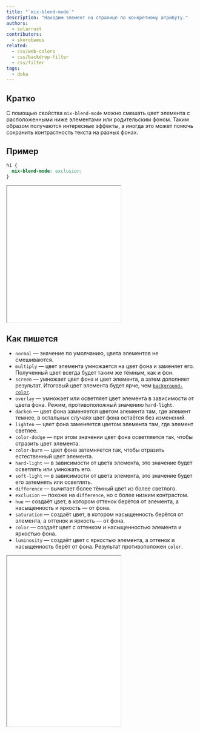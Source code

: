 ```yaml
---
title: "`mix-blend-mode`"
description: "Находим элемент на странице по конкретному атрибуту."
authors:
  - solarrust
contributors:
  - skorobaeus
related:
  - css/web-colors
  - css/backdrop-filter
  - css/filter
tags:
  - doka
---
```


## Кратко

С помощью свойства `mix-blend-mode` можно смешать цвет элемента с расположенными ниже элементами или родительским фоном. Таким образом получаются интересные эффекты, а иногда это может помочь сохранить контрастность текста на разных фонах.

## Пример

```css
h1 {
  mix-blend-mode: exclusion;
}
```

<iframe title="Базовый пример" src="demos/base/" height="360"></iframe>

## Как пишется

- `normal` — значение по умолчанию, цвета элементов не смешиваются.
- `multiply` — цвет элемента умножается на цвет фона и заменяет его. Полученный цвет всегда будет таким же тёмным, как и фон.
- `screen` — умножает цвет фона и цвет элемента, а затем дополняет результат. Итоговый цвет элемента будет ярче, чем [`background-color`](/css/background-color/).
- `overlay` — умножает или осветляет цвет элемента в зависимости от цвета фона. Режим, противоположный значению `hard-light`.
- `darken` — цвет фона заменяется цветом элемента там, где элемент темнее, в остальных случаях цвет фона остаётся без изменений.
- `lighten` — цвет фона заменяется цветом элемента там, где элемент светлее.
- `color-dodge` — при этом значении цвет фона осветляется так, чтобы отразить цвет элемента.
- `color-burn` — цвет фона затемняется так, чтобы отразить естественный цвет элемента.
- `hard-light` — в зависимости от цвета элемента, это значение будет осветлять или умножать его.
- `soft-light` — в зависимости от цвета элемента, это значение будет его затемнять или осветлять.
- `difference` — вычитает более тёмный цвет из более светлого.
- `exclusion` — похоже на `difference`, но с более низким контрастом.
- `hue` — создаёт цвет, в котором оттенок берётся от элемента, а насыщенность и яркость — от фона.
- `saturation` — создаёт цвет, в котором насыщенность берётся от элемента, а оттенок и яркость — от фона.
- `color` — создаёт цвет с оттенком и насыщенностью элемента и яркостью фона.
- `luminosity` — создаёт цвет с яркостью элемента, а оттенок и насыщенность берёт от фона. Результат противоположен `color`.

<iframe title="Песочница" src="demos/playground/" height="450"></iframe>
